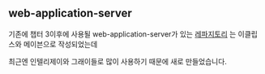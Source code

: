 ## web-application-server

기존에 챕터 3이후에 사용될 web-application-server가 있는 [레파지토리](https://github.com/slipp/web-application-server)
는 이클립스와 메이븐으로 작성되었는데

최근엔 인텔리제이와 그래이들로 많이 사용하기 때문에 새로 만들었습니다.
